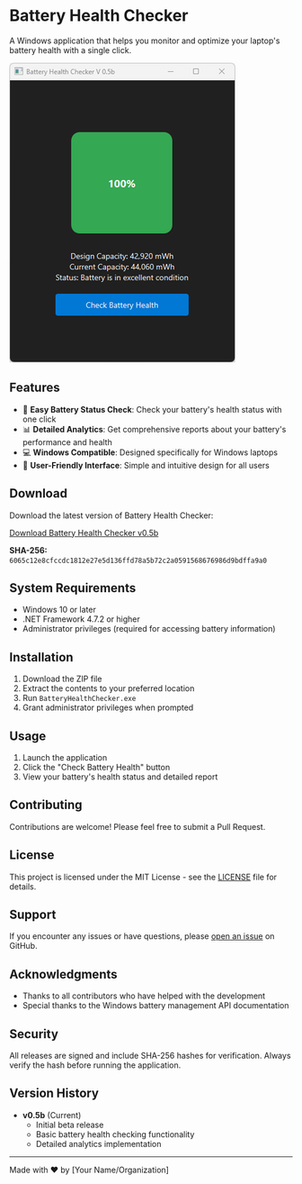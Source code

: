 # Battery Health Checker

A Windows application that helps you monitor and optimize your laptop's battery health with a single click.

![Battery Health Checker Screenshot](./Screenshot.png)

## Features

-   🔋 **Easy Battery Status Check**: Check your battery's health status with one click
-   📊 **Detailed Analytics**: Get comprehensive reports about your battery's performance and health
-   💻 **Windows Compatible**: Designed specifically for Windows laptops
-   🎯 **User-Friendly Interface**: Simple and intuitive design for all users

## Download

Download the latest version of Battery Health Checker:

[Download Battery Health Checker v0.5b](./Battery-Health-Checker%20V%200.5b.zip)

**SHA-256:** `6065c12e8cfccdc1812e27e5d136ffd78a5b72c2a0591568676986d9bdffa9a0`

## System Requirements

-   Windows 10 or later
-   .NET Framework 4.7.2 or higher
-   Administrator privileges (required for accessing battery information)

## Installation

1. Download the ZIP file
2. Extract the contents to your preferred location
3. Run `BatteryHealthChecker.exe`
4. Grant administrator privileges when prompted

## Usage

1. Launch the application
2. Click the "Check Battery Health" button
3. View your battery's health status and detailed report

## Contributing

Contributions are welcome! Please feel free to submit a Pull Request.

## License

This project is licensed under the MIT License - see the [LICENSE](LICENSE) file for details.

## Support

If you encounter any issues or have questions, please [open an issue](../../issues) on GitHub.

## Acknowledgments

-   Thanks to all contributors who have helped with the development
-   Special thanks to the Windows battery management API documentation

## Security

All releases are signed and include SHA-256 hashes for verification. Always verify the hash before running the application.

## Version History

-   **v0.5b** (Current)
    -   Initial beta release
    -   Basic battery health checking functionality
    -   Detailed analytics implementation

---

Made with ❤️ by [Your Name/Organization]
